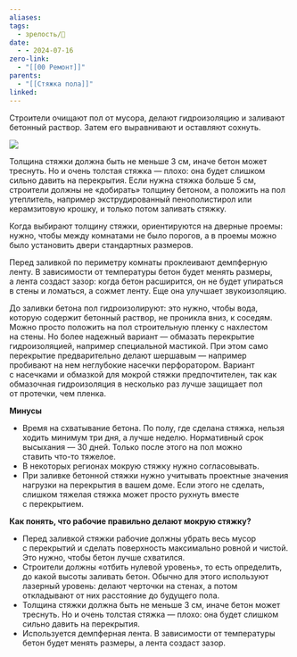 ```yaml
---
aliases: 
tags:
  - зрелость/🌱
date:
  - - 2024-07-16
zero-link:
  - "[[00 Ремонт]]"
parents:
  - "[[Стяжка пола]]"
linked:
---
```

Строители очищают пол от мусора, делают гидроизоляцию и заливают бетонный раствор. Затем его выравнивают и оставляют сохнуть.

![](Pasted%20image%2020240716084704.png)

Толщина стяжки должна быть не меньше 3 см, иначе бетон может треснуть. Но и очень толстая стяжка — плохо: она будет слишком сильно давить на перекрытия. Если нужна стяжка больше 5 см, строители должны не «добирать» толщину бетоном, а положить на пол утеплитель, например экструдированный пенополистирол или керамзитовую крошку, и только потом заливать стяжку.

Когда выбирают толщину стяжки, ориентируются на дверные проемы: нужно, чтобы между комнатами не было порогов, а в проемы можно было установить двери стандартных размеров.

Перед заливкой по периметру комнаты проклеивают демпферную ленту. В зависимости от температуры бетон будет менять размеры, а лента создаст зазор: когда бетон расширится, он не будет упираться в стены и ломаться, а сожмет ленту. Еще она улучшает звукоизоляцию.

До заливки бетона пол гидроизолируют: это нужно, чтобы вода, которую содержит бетонный раствор, не проникла вниз, к соседям. Можно просто положить на пол строительную пленку с нахлестом на стены. Но более надежный вариант — обмазать перекрытие гидроизоляцией, например специальной мастикой. При этом само перекрытие предварительно делают шершавым — например пробивают на нем неглубокие насечки перфоратором. Вариант с насечками и обмазкой для мокрой стяжки предпочтителен, так как обмазочная гидроизоляция в несколько раз лучше защищает пол от протечки, чем пленка.

**Минусы**
- Время на схватывание бетона. По полу, где сделана стяжка, нельзя ходить минимум три дня, а лучше неделю. Нормативный срок высыхания — 30 дней. Только после этого на пол можно ставить что-то тяжелое.
- В некоторых регионах мокрую стяжку нужно согласовывать.
- При заливке бетонной стяжки нужно учитывать проектные значения нагрузки на перекрытия в вашем доме. Если этого не сделать, слишком тяжелая стяжка может просто рухнуть вместе с перекрытием.

**Как понять, что рабочие правильно делают мокрую стяжку?**
- Перед заливкой стяжки рабочие должны убрать весь мусор с перекрытий и сделать поверхность максимально ровной и чистой. Это нужно, чтобы бетон лучше схватился.
- Строители должны «отбить нулевой уровень», то есть определить, до какой высоты заливать бетон. Обычно для этого используют лазерный уровень: делают черточки на стенах, а потом откладывают от них расстояние до будущего пола.
- Толщина стяжки должна быть не меньше 3 см, иначе бетон может треснуть. Но и очень толстая стяжка — плохо: она будет слишком сильно давить на перекрытия.
- Используется демпферная лента. В зависимости от температуры бетон будет менять размеры, а лента создаст зазор.